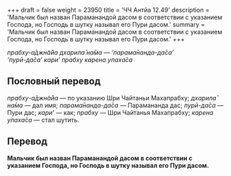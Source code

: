 +++
draft = false
weight = 23950
title = 'ЧЧ Антйа 12.49'
description = 'Мальчик был назван Параманандой дасом в соответствии с указанием Господа, но Господь в шутку называл его Пури дасом.'
summary = 'Мальчик был назван Параманандой дасом в соответствии с указанием Господа, но Господь в шутку называл его Пури дасом.'
+++

_прабху-а̄джн̃а̄йа дхарила̄ на̄ма — ‘парама̄нанда-да̄са’  
‘пурӣ-да̄са’ кари’ прабху карена упаха̄са_

## Пословный перевод

_прабху_\-_а̄джн̃а̄йа_ — по указанию Шри Чайтаньи Махапрабху; _дхарила̄_ _на̄ма_ — дал имя; _парама̄нанда_\-_да̄са_ — Парамананда дас; _пурӣ_\-_да̄са_ — Пури дас; _кари’_ — как; _прабху_ — Шри Чайтанья Махапрабху; _карена_ _упаха̄са_ — стал шутить.

## Перевод

**Мальчик был назван Параманандой дасом в соответствии с указанием Господа, но Господь в шутку называл его Пури дасом.**
